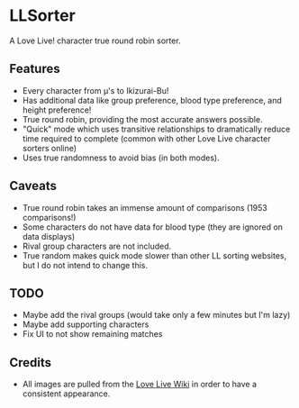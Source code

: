# LLSorter
A Love Live! character true round robin sorter.

## Features
- Every character from μ's to Ikizurai-Bu!
- Has additional data like group preference, blood type preference, and height preference!
- True round robin, providing the most accurate answers possible.
- "Quick" mode which uses transitive relationships to dramatically reduce time required to complete (common with other Love Live character sorters online)
- Uses true randomness to avoid bias (in both modes).

## Caveats
- True round robin takes an immense amount of comparisons (1953 comparisons!)
- Some characters do not have data for blood type (they are ignored on data displays)
- Rival group characters are not included.
- True random makes quick mode slower than other LL sorting websites, but I do not intend to change this.

## TODO
- Maybe add the rival groups (would take only a few minutes but I'm lazy)
- Maybe add supporting characters
- Fix UI to not show remaining matches

## Credits
- All images are pulled from the [Love Live Wiki](https://love-live.fandom.com/wiki/Main_Page) in order to have a consistent appearance.
